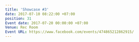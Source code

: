 ```yaml
---
title: 'Showcase #3'
date: 2017-07-10 08:22:00 +07:00
position: 31
Event date: 2017-07-20 00:00:00 +07:00
Venue: Rec Room
Event URL: https://www.facebook.com/events/474865212862915/
---
```


